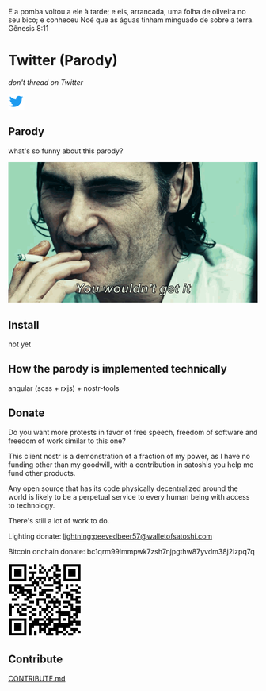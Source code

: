 E a pomba voltou a ele à tarde; e eis, arrancada, uma folha de oliveira no seu bico; e conheceu Noé que as águas tinham minguado de sobre a terra. 
Gênesis 8:11

# Twitter (Parody)
 _don't thread on Twitter_

![twitter](./src/assets/twitter.ico)

## Parody

what's so funny about this parody?

![you wouldn't get it](./docs/you-wouldnt-get-it-joker.gif)

## Install
not yet

## How the parody is implemented technically
angular (scss + rxjs) + nostr-tools

## Donate
Do you want more protests in favor of free speech, freedom of software and freedom of work similar to this one?

This client nostr is a demonstration of a fraction of my power, as I have no funding other than my goodwill, with a contribution in satoshis you help me fund other products.

Any open source that has its code physically decentralized around the world is likely to be a perpetual service to every human being with access to technology.

There's still a lot of work to do.

Lighting donate: <a href="lightning:peevedbeer57@walletofsatoshi.com">lightning:peevedbeer57@walletofsatoshi.com</a>

Bitcoin onchain donate: bc1qrm99lmmpwk7zsh7njpgthw87yvdm38j2lzpq7q

![zap me](./docs/qrcode-wallet.png)

## Contribute
[CONTRIBUTE.md](./CONTRIBUTE.md)